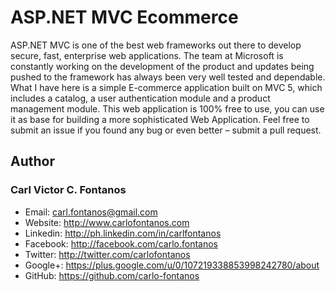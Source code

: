 # ASP.NET MVC Ecommerce

ASP.NET MVC is one of the best web frameworks out there to develop secure, fast, enterprise web applications. The team at Microsoft is constantly working on the development of the product and updates being pushed to the framework has always been very well tested and dependable.  What I have here is a simple E-commerce application built on MVC 5, which includes a catalog, a user authentication module and a product management module. This web application is 100% free to use, you can use it as base for building a more sophisticated Web Application. Feel free to submit an issue if you found any bug or even better – submit a pull request.

## Author
### Carl Victor C. Fontanos
- Email: carl.fontanos@gmail.com
- Website: http://www.carlofontanos.com​
- Linkedin: http://ph.linkedin.com/in/carlfontanos
- Facebook: http://facebook.com/carlo.fontanos
- Twitter: http://twitter.com/carlofontanos
- Google+: https://plus.google.com/u/0/107219338853998242780/about
- GitHub: https://github.com/carlo-fontanos